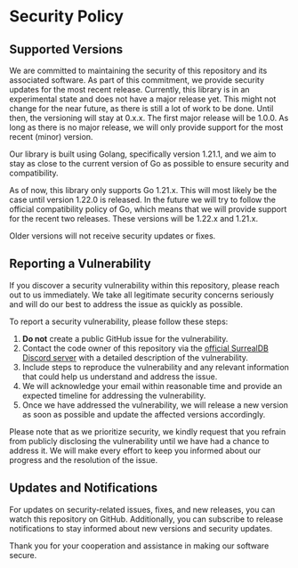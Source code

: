 # Security Policy

## Supported Versions

We are committed to maintaining the security of this repository and its associated software.
As part of this commitment, we provide security updates for the most recent release.
Currently, this library is in an experimental state and does not have a major release yet.
This might not change for the near future, as there is still a lot of work to be done.
Until then, the versioning will stay at 0.x.x. The first major release will be 1.0.0.
As long as there is no major release, we will only provide support for the most recent (minor) version.

Our library is built using Golang, specifically version 1.21.1, and we aim to stay as close
to the current version of Go as possible to ensure security and compatibility.

As of now, this library only supports Go 1.21.x. This will most likely be the case until version 1.22.0 is released.
In the future we will try to follow the official compatibility policy of Go, which means that we will provide support
for the recent two releases. These versions will be 1.22.x and 1.21.x.

Older versions will not receive security updates or fixes.

## Reporting a Vulnerability

If you discover a security vulnerability within this repository, please reach out to us immediately.
We take all legitimate security concerns seriously and will do our best to address the issue as quickly as possible.

To report a security vulnerability, please follow these steps:

1. **Do not** create a public GitHub issue for the vulnerability.
2. Contact the code owner of this repository via the [official SurrealDB Discord server](https://discord.gg/surrealdb) with a detailed description of the vulnerability.
3. Include steps to reproduce the vulnerability and any relevant information that could help us understand and address the issue.
4. We will acknowledge your email within reasonable time and provide an expected timeline for addressing the vulnerability.
5. Once we have addressed the vulnerability, we will release a new version as soon as possible and update the affected versions accordingly.

Please note that as we prioritize security, we kindly request that you refrain from publicly disclosing the
vulnerability until we have had a chance to address it. We will make every effort to keep you informed about
our progress and the resolution of the issue.

## Updates and Notifications

For updates on security-related issues, fixes, and new releases, you can watch this repository on GitHub.
Additionally, you can subscribe to release notifications to stay informed about new versions and security updates.

Thank you for your cooperation and assistance in making our software secure.
